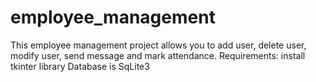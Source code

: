 # employee_management
This employee management project allows you to add user, delete user, modify user, send message and mark attendance.
Requirements:
install tkinter library
Database is SqLite3

